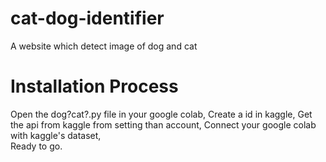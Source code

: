 # cat-dog-identifier
A website which detect image of dog and cat

# Installation Process
Open the dog?cat?.py file in your google colab, 
Create a id in kaggle, 
Get the api from kaggle from setting than account, 
Connect your google colab with kaggle's dataset,  
Ready to go.
